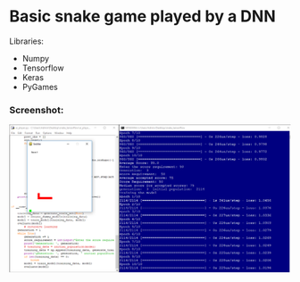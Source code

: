 # Basic snake game played by a DNN

Libraries:
 - Numpy
 - Tensorflow
 - Keras
 - PyGames
 
 ### Screenshot:
 <img src = "https://github.com/SAint7579/Snake_AI/blob/master/screenshot.png"></img>
